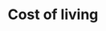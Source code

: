 ---
title: Cost of living
longTitle: 'Cost of living'
tags:
- gccommon
usedFor:
- "[[Standard of living Economic conditions]]"
---